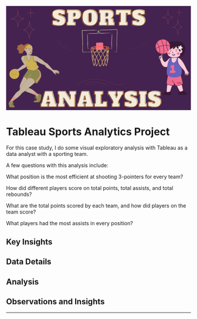 <img src="images/Sports Analysis Project.png?raw=true"/>

# Tableau Sports Analytics Project

For this case study, I do some visual exploratory analysis with Tableau as a data analyst with a sporting team.

A few questions with this analysis include: 

What position is the most efficient at shooting 3-pointers for every team?

How did different players score on total points, total assists, and total rebounds?

What are the total points scored by each team, and how did players on the team score?

What players had the most assists in every position?




## **Key Insights**



## **Data Details**



## **Analysis**


## **Observations and Insights**



---
